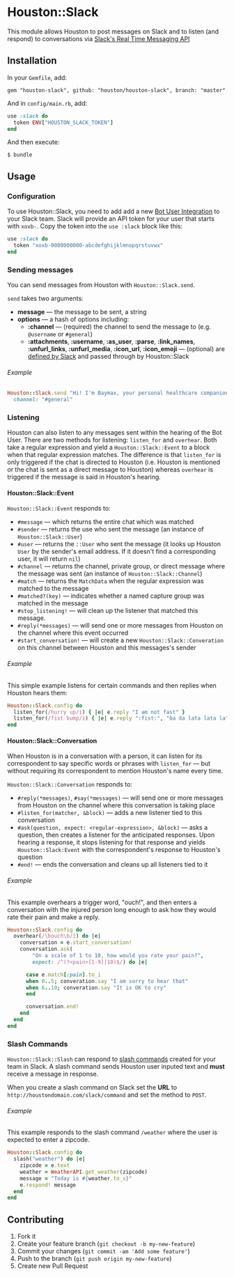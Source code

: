 # Houston::Slack

This module allows Houston to post messages on Slack and to listen (and respond) to conversations via [Slack's Real Time Messaging API](https://api.slack.com/rtm)


## Installation

In your `Gemfile`, add:

    gem "houston-slack", github: "houston/houston-slack", branch: "master"

And in `config/main.rb`, add:

```ruby
use :slack do
  token ENV["HOUSTON_SLACK_TOKEN"]
end
```

And then execute:

    $ bundle


## Usage

### Configuration

To use Houston::Slack, you need to add add a new [Bot User Integration](https://api.slack.com/bot-users) to your Slack team. Slack will provide an API token for your user that starts with `xoxb-`. Copy the token into the `use :slack` block like this:

```ruby
use :slack do
  token "xoxb-0000000000-abcdefghijklmnopqrstuvwx"
end
```


### Sending messages

You can send messages from Houston with `Houston::Slack.send`.

`send` takes two arguments:

 - **message** — the message to be sent, a string
 - **options** — a hash of options including:
   - **:channel** — (required) the channel to send the message to (e.g. `@username` or `#general`)
   - **:attachments**, **:username**, **:as_user**, **:parse**, **:link_names**, **:unfurl_links**, **:unfurl_media**, **:icon_url**, **:icon_emoji** — (optional) are [defined by Slack](https://api.slack.com/methods/chat.postMessage) and passed through by Houston::Slack

###### Example

```ruby
Houston::Slack.send "Hi! I'm Baymax, your personal healthcare companion.",
  channel: "#general"
```


### Listening

Houston can also listen to any messages sent within the hearing of the Bot User. There are two methods for listening: `listen_for` and `overhear`. Both take a regular expression and yield a `Houston::Slack::Event` to a block when that regular expression matches. The difference is that `listen_for` is only triggered if the chat is directed to Houston (i.e. Houston is mentioned or the chat is sent as a direct message to Houston) whereas `overhear` is triggered if the message is said in Houston's hearing.

#### Houston::Slack::Event

`Houston::Slack::Event` responds to:

 - `#message` — which returns the entire chat which was matched
 - `#sender` — returns the use who sent the message (an instance of `Houston::Slack::User`)
 - `#user` — returns the `::User` who sent the message (it looks up Houston `User` by the sender's email address. If it doesn't find a corresponding user, it will return `nil`)
 - `#channel` — returns the channel, private group, or direct message where the message was sent (an instance of `Houston::Slack::Channel`)
 - `#match` — returns the `MatchData` when the regular expression was matched to the message
 - `#matched?(key)` — indicates whether a named capture group was matched in the message
 - `#stop_listening!` — will clean up the listener that matched this message.
 - `#reply(*messages)` — will send one or more messages from Houston on the channel where this event occurred
 - `#start_conversation!` — will create a new `Houston::Slack::Converation` on this channel between Houston and this messages's sender

###### Example

This simple example listens for certain commands and then replies when Houston hears them:

```ruby
Houston::Slack.config do
  listen_for(/hurry up/i) { |e| e.reply "I am not fast" }
  listen_for(/fist bump/i) { |e| e.reply ":fist:", "ba da lata lata la" }
end
```

#### Houston::Slack::Conversation

When Houston is in a conversation with a person, it can listen for its correspondent to say specific words or phrases with `listen_for` — but without requiring its correspondent to mention Houston's name every time.

`Houston::Slack::Conversation` responds to:

 - `#reply(*messages)`, `#say(*messages)` — will send one or more messages from Houston on the channel where this conversation is taking place
 - `#listen_for(matcher, &block)` — adds a new listener tied to this conversation
 - `#ask(question, expect: <regular-expression>, &block)` — asks a question, then creates a listener for the anticipated responses. Upon hearing a response, it stops listening for that response and yields `Houston::Slack:Event` with the correspondent's response to Houston's question
 - `#end!` — ends the conversation and cleans up all listeners tied to it

###### Example

This example overhears a trigger word, "ouch!", and then enters a conversation with the injured person long enough to ask how they would rate their pain and make a reply.

```ruby
Houston::Slack.config do
  overhear(/\bouch\b/i) do |e|
    conversation = e.start_conversation!
    conversation.ask(
        "On a scale of 1 to 10, how would you rate your pain?",
        expect: /^(?<pain>[1-9]|10)$/) do |e|

      case e.match[:pain].to_i
      when 0..5; converation.say "I am sorry to hear that"
      when 6..10; converation.say "It is OK to cry"
      end

      conversation.end!
    end
  end
end
```

### Slash Commands

`Houston::Slack::Slash` can respond to [slash commands](https://api.slack.com/slash-commands) created for your team in Slack. A slash command sends Houston user inputed text and **must** receive a message in response. 

When you create a slash command on Slack set the **URL** to `http://houstondomain.com/slack/command` and set the method to `POST`.

###### Example

This example responds to the slash command `/weather` where the user is expected to enter a zipcode.

```ruby
Houston::Slack.config do
  slash("weather") do |e|
    zipcode = e.text
    weather = WeatherAPI.get_weather(zipcode)
    message = "Today is #{weather.to_s}"
    e.respond! message
  end
end
```


## Contributing

1. Fork it
2. Create your feature branch (`git checkout -b my-new-feature`)
3. Commit your changes (`git commit -am 'Add some feature'`)
4. Push to the branch (`git push origin my-new-feature`)
5. Create new Pull Request
